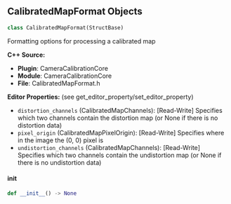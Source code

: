 ## CalibratedMapFormat Objects

```python
class CalibratedMapFormat(StructBase)
```

Formatting options for processing a calibrated map

**C++ Source:**

- **Plugin**: CameraCalibrationCore
- **Module**: CameraCalibrationCore
- **File**: CalibratedMapFormat.h

**Editor Properties:** (see get_editor_property/set_editor_property)

- ``distortion_channels`` (CalibratedMapChannels):  [Read-Write] Specifies which two channels contain the distortion map (or None if there is no distortion data)
- ``pixel_origin`` (CalibratedMapPixelOrigin):  [Read-Write] Specifies where in the image the (0, 0) pixel is
- ``undistortion_channels`` (CalibratedMapChannels):  [Read-Write] Specifies which two channels contain the undistortion map (or None if there is no undistortion data)

<a id="unreal.CalibratedMapFormat.__init__"></a>

#### __init__

```python
def __init__() -> None
```

<a id="unreal.TakeRecorderTrackSettings"></a>